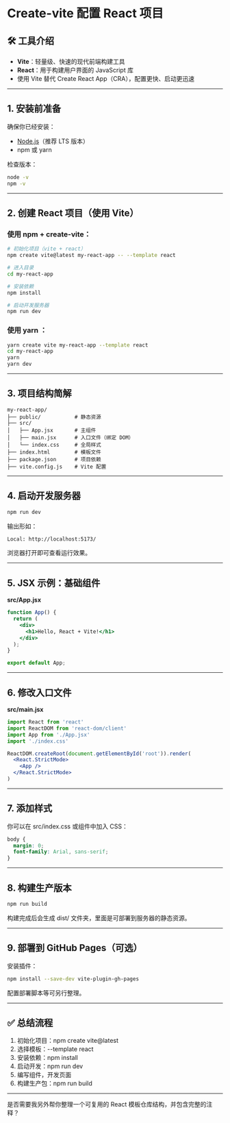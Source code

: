 # Create-vite 配置 React 项目

## **🛠️ 工具介绍**

- **Vite**：轻量级、快速的现代前端构建工具
- **React**：用于构建用户界面的 JavaScript 库
- 使用 Vite 替代 Create React App（CRA），配置更快、启动更迅速

---

## **1. 安装前准备**

确保你已经安装：

- [Node.js](https://nodejs.org/)（推荐 LTS 版本）
- npm 或 yarn

检查版本：

```bash
node -v
npm -v
```

---

## **2. 创建 React 项目（使用 Vite）**

### **使用 npm + create-vite：**

```bash
# 初始化项目（vite + react）
npm create vite@latest my-react-app -- --template react

# 进入目录
cd my-react-app

# 安装依赖
npm install

# 启动开发服务器
npm run dev
```

### **使用 yarn ：**

```bash
yarn create vite my-react-app --template react
cd my-react-app
yarn
yarn dev
```

---

## **3. 项目结构简解**

```
my-react-app/
├── public/           # 静态资源
├── src/
│   ├── App.jsx       # 主组件
│   ├── main.jsx      # 入口文件（绑定 DOM）
│   └── index.css     # 全局样式
├── index.html        # 模板文件
├── package.json      # 项目依赖
├── vite.config.js    # Vite 配置
```

---

## **4. 启动开发服务器**

```bash
npm run dev
```

输出形如：

```bash
Local: http://localhost:5173/
```

浏览器打开即可查看运行效果。

---

## **5. JSX 示例：基础组件**

**src/App.jsx**

```jsx
function App() {
  return (
    <div>
      <h1>Hello, React + Vite!</h1>
    </div>
  );
}

export default App;
```

---

## **6. 修改入口文件**

**src/main.jsx**

```jsx
import React from 'react'
import ReactDOM from 'react-dom/client'
import App from './App.jsx'
import './index.css'

ReactDOM.createRoot(document.getElementById('root')).render(
  <React.StrictMode>
    <App />
  </React.StrictMode>
)
```

---

## **7. 添加样式**

你可以在 src/index.css 或组件中加入 CSS：

```css
body {
  margin: 0;
  font-family: Arial, sans-serif;
}
```

---

## **8. 构建生产版本**

```bash
npm run build
```

构建完成后会生成 dist/ 文件夹，里面是可部署到服务器的静态资源。

---

## **9. 部署到 GitHub Pages（可选）**

安装插件：

```bash
npm install --save-dev vite-plugin-gh-pages
```

配置部署脚本等可另行整理。

---

## **✅ 总结流程**

1. 初始化项目：npm create vite@latest
2. 选择模板：--template react
3. 安装依赖：npm install
4. 启动开发：npm run dev
5. 编写组件，开发页面
6. 构建生产包：npm run build

---

是否需要我另外帮你整理一个可复用的 React 模板仓库结构，并包含完整的注释？